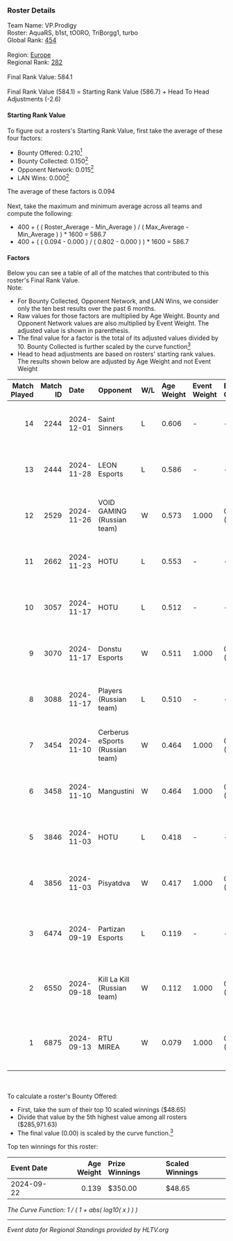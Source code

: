 ### Roster Details<br />
Team Name: VP.Prodigy<br />
Roster: AquaRS, b1st, tO0RO, TriBorgg1, turbo<br />
Global Rank: [454](../../standings_global_2025_02_28.md)<br />
<br />
Region: [Europe]( ../../standings_europe_2025_02_28.md)<br />
Regional Rank: [282]( ../../standings_europe_2025_02_28.md)<br />
<br />
Final Rank Value:  584.1<br />
<br />
Final Rank Value (584.1) = Starting Rank Value (586.7) + Head To Head Adjustments (-2.6)<br />

#### Starting Rank Value<br />
To figure out a rosters's Starting Rank Value, first take the average of these four factors:<br />
- Bounty Offered: 0.210[<sup>1</sup>](#table2)
- Bounty Collected: 0.150[<sup>2</sup>](#table1)
- Opponent Network: 0.015[<sup>2</sup>](#table1)
- LAN Wins: 0.000[<sup>2</sup>](#table1)

The average of these factors is 0.094<br />
<br />
Next, take the maximum and minimum average across all teams and compute the following:<br />
- 400 + ( ( Roster_Average - Min_Average ) / ( Max_Average - Min_Average ) ) * 1600 = 586.7
- 400 + ( ( 0.094 - 0.000 ) / ( 0.802 - 0.000 ) ) * 1600 = 586.7


#### Factors<br />
Below you can see a table of all of the matches that contributed to this roster's Final Rank Value.<br />
Note:<br />

- For Bounty Collected, Opponent Network, and LAN Wins, we consider only the ten best results over the past 6 months.
- Raw values for those factors are multiplied by Age Weight. Bounty and Opponent Network values are also multiplied by Event Weight. The adjusted value is shown in parenthesis.
- The final value for a factor is the total of its adjusted values divided by 10. Bounty Collected is further scaled by the curve function[<sup>3</sup>](#curveFunction)
- Head to head adjustments are based on rosters' starting rank values. The results shown below are adjusted by Age Weight and not Event Weight
<span id="table1"></span><br />


| Match Played | Match ID | Date       | Opponent                        | W/L | Age Weight | Event Weight | Bounty Collected | Opponent Network | LAN Wins  | H2H Adj. | Roster                                    |
| -: | -: | :- | :- | :- | :- | :- | :- | :- | :- | -: | :- |
|           14 |     2244 | 2024-12-01 | Saint Sinners                   | L   | 0.606      | -            | -                | -                | -         |   -11.96 | AquaRS, b1st, tO0RO, TriBorgg1, turbo     |
|           13 |     2444 | 2024-11-28 | LEON Esports                    | L   | 0.586      | -            | -                | -                | -         |    -2.72 | AquaRS, b1st, tO0RO, TriBorgg1, turbo     |
|           12 |     2529 | 2024-11-26 | VOID GAMING (Russian team)      | W   | 0.573      | 1.000        | 0.000 (0.000)    | 0.030 (0.017)    | 0 (0.000) |     5.81 | AquaRS, b1st, tO0RO, TriBorgg1, turbo     |
|           11 |     2662 | 2024-11-23 | HOTU                            | L   | 0.553      | -            | -                | -                | -         |    -2.97 | AquaRS, b1st, tO0RO, TriBorgg1, turbo     |
|           10 |     3057 | 2024-11-17 | HOTU                            | L   | 0.512      | -            | -                | -                | -         |    -3.23 | AquaRS, b1st, tO0RO, TriBorgg1, turbo     |
|            9 |     3070 | 2024-11-17 | Donstu Esports                  | W   | 0.511      | 1.000        | 0.000 (0.000)    | 0.171 (0.087)    | 0 (0.000) |     6.38 | AquaRS, b1st, tO0RO, TriBorgg1, turbo     |
|            8 |     3088 | 2024-11-17 | Players (Russian team)          | L   | 0.510      | -            | -                | -                | -         |    -8.51 | AquaRS, b1st, tO0RO, TriBorgg1, turbo     |
|            7 |     3454 | 2024-11-10 | Cerberus eSports (Russian team) | W   | 0.464      | 1.000        | 0.000 (0.000)    | 0.088 (0.041)    | 0 (0.000) |     7.78 | AquaRS, b1st, tO0RO, TriBorgg1, turbo     |
|            6 |     3458 | 2024-11-10 | Mangustini                      | W   | 0.464      | 1.000        | 0.000 (0.000)    | 0.000 (0.000)    | 0 (0.000) |     3.64 | AquaRS, b1st, tO0RO, TriBorgg1, turbo     |
|            5 |     3846 | 2024-11-03 | HOTU                            | L   | 0.418      | -            | -                | -                | -         |    -2.41 | AquaRS, b1st, tO0RO, TriBorgg1, turbo     |
|            4 |     3856 | 2024-11-03 | Pisyatdva                       | W   | 0.417      | 1.000        | 0.000 (0.000)    | 0.000 (0.000)    | 0 (0.000) |     3.37 | AquaRS, b1st, tO0RO, TriBorgg1, turbo     |
|            3 |     6474 | 2024-09-19 | Partizan Esports                | L   | 0.119      | -            | -                | -                | -         |    -0.07 | b1st, katharsis, tO0RO, Tri-Borgg1, turbo |
|            2 |     6550 | 2024-09-18 | Kill La Kill (Russian team)     | W   | 0.112      | 1.000        | 0.000 (0.000)    | 0.004 (0.000)    | 0 (0.000) |     1.68 | b1st, katharsis, tO0RO, Tri-Borgg1, turbo |
|            1 |     6875 | 2024-09-13 | RTU MIREA                       | W   | 0.079      | 1.000        | 0.000 (0.000)    | 0.000 (0.000)    | 0 (0.000) |     0.65 | b1st, katharsis, tO0RO, Tri-Borgg1, turbo |

<br />
<span id="table2"></span><br />
To calculate a roster's Bounty Offered:<br />

- First, take the sum of their top 10 scaled winnings ($48.65)
- Divide that value by the 5th highest value among all rosters ($285,971.63)
- The final value (0.00) is scaled by the curve function.[<sup>3</sup>](#curveFunction)

Top ten winnings for this roster:<br />

| Event Date | Age Weight | Prize Winnings | Scaled Winnings |
| :- | -: | :- | :- |
| 2024-09-22 |      0.139 | $350.00        | $48.65          |


<span id="curveFunction"></span>_The Curve Function: 1 / ( 1 + abs( log10( x ) ) )_<br />

---
_Event data for Regional Standings provided by HLTV.org_<br />
